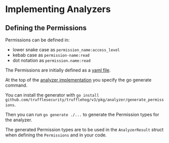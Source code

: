 # Implementing Analyzers

## Defining the Permissions

Permissions can be defined in:
- lower snake case as `permission_name:access_level`
- kebab case as `permission-name:read`
- dot notation as `permission.name:read`

The Permissions are initially defined as a [yaml file](analyzers/twilio/permissions.yaml).

At the top of the [analyzer implementation](analyzers/twilio/twilio.go) you specify the go generate command.

You can install the generator with `go install github.com/trufflesecurity/trufflehog/v3/pkg/analyzer/generate_permissions`.

Then you can run `go generate ./...` to generate the Permission types for the analyzer.

The generated Permission types are to be used in the `AnalyzerResult` struct when defining the `Permissions` and in your code.
